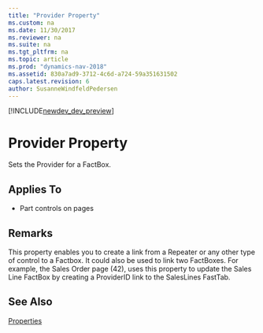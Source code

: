```yaml
---
title: "Provider Property"
ms.custom: na
ms.date: 11/30/2017
ms.reviewer: na
ms.suite: na
ms.tgt_pltfrm: na
ms.topic: article
ms.prod: "dynamics-nav-2018"
ms.assetid: 830a7ad9-3712-4c6d-a724-59a351631502
caps.latest.revision: 6
author: SusanneWindfeldPedersen
---
```


[!INCLUDE[newdev_dev_preview](../includes/newdev_dev_preview.md)]

# Provider Property
Sets the Provider for a FactBox.  
  
## Applies To  
  
-   Part controls on pages  
  
## Remarks  
 This property enables you to create a link from a Repeater or any other type of control to a Factbox. It could also be used to link two FactBoxes. For example, the Sales Order page (42), uses this property to update the Sales Line FactBox by creating a ProviderID link to the SalesLines FastTab.  
  
## See Also  
 [Properties](devenv-properties.md)